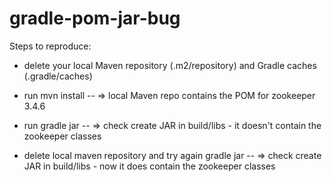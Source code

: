 # gradle-pom-jar-bug

Steps to reproduce:
- delete your local Maven repository (.m2/repository) and Gradle caches (.gradle/caches)
- run mvn install
-- => local Maven repo contains the POM for zookeeper 3.4.6
- run gradle jar
-- => check create JAR in build/libs - it doesn't contain the zookeeper classes

- delete local maven repository and try again gradle jar
-- => check create JAR in build/libs - now it does contain the zookeeper classes
